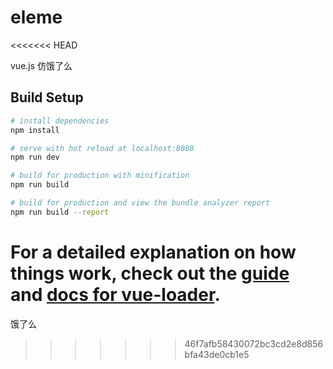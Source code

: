 # eleme
<<<<<<< HEAD

vue.js 仿饿了么
## Build Setup

``` bash
# install dependencies
npm install

# serve with hot reload at localhost:8080
npm run dev

# build for production with minification
npm run build

# build for production and view the bundle analyzer report
npm run build --report
```

For a detailed explanation on how things work, check out the [guide](http://vuejs-templates.github.io/webpack/) and [docs for vue-loader](http://vuejs.github.io/vue-loader).
=======
饿了么
>>>>>>> 46f7afb58430072bc3cd2e8d856bfa43de0cb1e5
